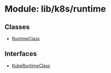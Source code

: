 # Module: lib/k8s/runtime

## Classes

- [RuntimeClass](../classes/lib_k8s_runtime.RuntimeClass.md)

## Interfaces

- [KubeRuntimeClass](../interfaces/lib_k8s_runtime.KubeRuntimeClass.md)
